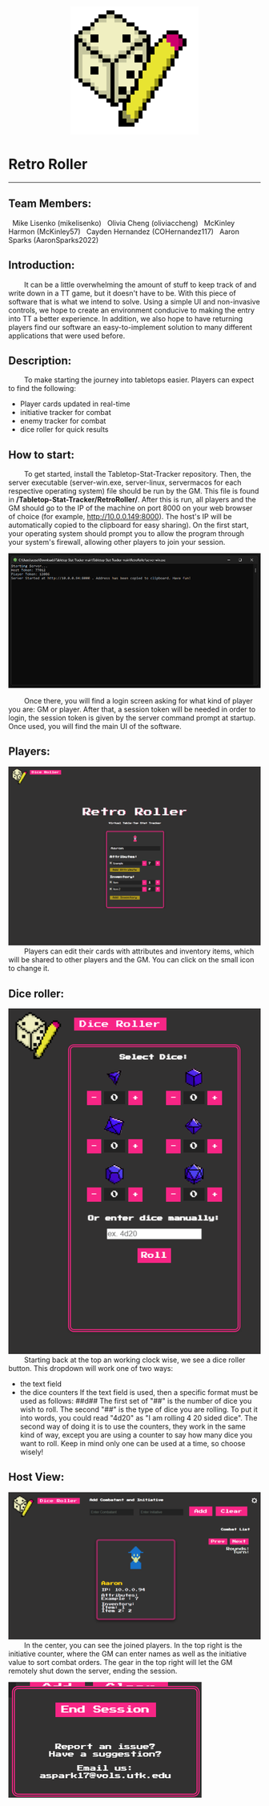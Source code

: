 <p align="center">
    <img src="RetroRoller/web/images/dndLogo.png">
</p>

# Retro Roller
---

## Team Members:
&nbsp; Mike Lisenko (mikelisenko)
&nbsp; Olivia Cheng (oliviaccheng)
&nbsp; McKinley Harmon (McKinley57)
&nbsp; Cayden Hernandez (COHernandez117)
&nbsp; Aaron Sparks (AaronSparks2022)

## Introduction:
&nbsp; &nbsp; &nbsp; &nbsp; It can be a little overwhelming the amount of stuff to keep track of and write down in a TT game, but it doesn't have to be. With this piece of software that is what we intend to solve. Using a simple UI and non-invasive controls, we hope to create an environment conducive to making the entry into TT a better experience. In addition, we also hope to have returning players find our software an easy-to-implement solution to many different applications that were used before.

## Description:
&nbsp; &nbsp; &nbsp; &nbsp; To make starting the journey into tabletops easier. Players can expect to find the following:
- Player cards updated in real-time
- initiative tracker for combat
- enemy tracker for combat
- dice roller for quick results

## How to start:
&nbsp; &nbsp; &nbsp; &nbsp; To get started, install the Tabletop-Stat-Tracker repository. Then, the server executable (server-win.exe, server-linux, servermacos for each respective operating system) file should be run by the GM. This file is found in **/Tabletop-Stat-Tracker/RetroRoller/**. After this is run, all players and the GM should go to the IP of the machine on port 8000 on your web browser of choice (for example, http://10.0.0.149:8000). The host's IP will be automatically copied to the clipboard for easy sharing). On the first start, your operating system should prompt you to allow the program through your system's firewall, allowing other players to join your session. 

![Server](exImg/ServerLauncher.png)

&nbsp; &nbsp; &nbsp; &nbsp; Once there, you will find a login screen asking for what kind of player you are: GM or player. After that, a session token will be needed in order to login, the session token is given by the server command prompt at startup. Once used, you will find the main UI of the software.

## Players:
![Add player](exImg/Add_player.png)
&nbsp; &nbsp; &nbsp; &nbsp; Players can edit their cards with attributes and inventory items, which will be shared to other players and the GM. You can click on the small icon to change it.

## Dice roller:
![Dice Roller](exImg/Dice_roller.png)
&nbsp; &nbsp; &nbsp; &nbsp; Starting back at the top an working clock wise, we see a dice roller button. This dropdown will work one of two ways:
- the text field 
- the dice counters
If the text field is used, then a specific format must be used as follows:
##d##
The first set of "##" is the number of dice you wish to roll. The second "##" is the type of dice you are rolling. To put it into words, you could read "4d20" as "I am rolling 4 20 sided dice". The second way of doing it is to use the counters, they work in the same kind of way, except you are using a counter to say how many dice you want to roll. Keep in mind only one can be used at a time, so choose wisely!

## Host View:
![Host_view](exImg/Host_view.png)
&nbsp; &nbsp; &nbsp; &nbsp; In the center, you can see the joined players. In the top right is the initiative counter, where the GM can enter names as well as the initiative value to sort combat orders. The gear in the top right will let the GM remotely shut down the server, ending the session.


![End_session](exImg/end_session.png)
